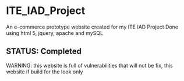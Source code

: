 # ITE_IAD_Project
An e-commerce prototype website created for my ITE IAD Project
Done using html 5, jquery, apache and mySQL

## STATUS: Completed

WARNING: this website is full of vulnerabilities that will not be fix, this website if build for the look only
